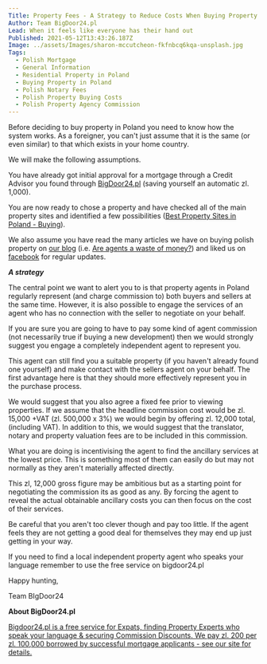 ```yaml
---
Title: Property Fees - A Strategy to Reduce Costs When Buying Property in Poland
Author: Team BigDoor24.pl
Lead: When it feels like everyone has their hand out
Published: 2021-05-12T13:43:26.187Z
Image: ../assets/Images/sharon-mccutcheon-fkfnbcq6kqa-unsplash.jpg
Tags:
  - Polish Mortgage
  - General Information
  - Residential Property in Poland
  - Buying Property in Poland
  - Polish Notary Fees
  - Polish Property Buying Costs
  - Polish Property Agency Commission
---
```

Before deciding to buy property in Poland you need to know how the system works. As a foreigner, you can't just assume that it is the same (or even similar) to that which exists in your home country.

We will make the following assumptions. 

You have already got initial approval for a mortgage through a Credit Advisor you found through [BigDoor24.pl](https://bigdoor24.pl/) (saving yourself an automatic zl. 1,000).

You are now ready to chose a property and have checked all of the main property sites and identified a few possibilities ([Best Property Sites in Poland - Buying](https://blog.bigdoor24.pl/posts/2019-06-07-top-property-search-sites-in-poland-ranked-2.html)).

We also assume you have read the many articles we have on buying polish property on [our blog](https://blog.bigdoor24.pl/) (i.e. [Are agents a waste of money?](https://blog.bigdoor24.pl/posts/2019-11-05-are-polish-property-agents-a-waste-of-money.html)) and liked us on [facebook](https://www.facebook.com/bigdoor24) for regular updates.

***A strategy***

The central point we want to alert you to is that property agents in Poland regularly represent (and charge commission to) both buyers and sellers at the same time. However, it is also possible to engage the services of an agent who has no connection with the seller to negotiate on your behalf.

If you are sure you are going to have to pay some kind of agent commission (not necessarily true if buying a new development) then we would strongly suggest you engage a completely independent agent to represent you. 

This agent can still find you a suitable property (if you haven't already found one yourself) and make contact with the sellers agent on your behalf. The first advantage here is that they should more effectively represent you in the purchase process. 

We would suggest that you also agree a fixed fee prior to viewing properties. If we assume that the headline commission cost would be zl. 15,000 +VAT (zl. 500,000 x 3%) we would begin by offering zl. 12,000 total, (including VAT). In addition to this, we would suggest that the translator, notary and property valuation fees are to be included in this commission.

What you are doing is incentivising the agent to find the ancillary services at the lowest price. This is something most of them can easily do but may not normally as they aren't materially affected directly.

This zl, 12,000 gross figure may be ambitious but as a starting point for negotiating the commission its as good as any. By forcing the agent to reveal the actual obtainable ancillary costs you can then focus on the cost of their services.

Be careful that you aren't too clever though and pay too little. If the agent feels they are not getting a good deal for themselves they may end up just getting in your way.

If you need to find a local independent property agent who speaks your language remember to use the free service on bigdoor24.pl

Happy hunting,

Team BIgDoor24

**About BigDoor24.pl**

[Bigdoor24.pl is a free service for Expats, finding Property Experts who speak your language & securing Commission Discounts. We pay zl. 200 per zl. 100,000 borrowed by successful mortgage applicants - see our site for details.](https://bigdoor24.pl/)